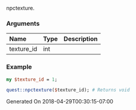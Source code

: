 npctexture.
### Arguments
**Name**|**Type**|**Description**
:---|:---|:---
texture_id|int|

### Example

```perl
my $texture_id = 1;

quest::npctexture($texture_id); # Returns void
```


Generated On 2018-04-29T00:30:15-07:00